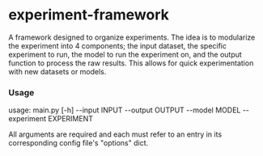 # experiment-framework

A framework designed to organize experiments. The idea is to modularize the experiment into 4 components;
the input dataset, the specific experiment to run, the model to run the experiment on, and the output function to process
the raw results. This allows for quick experimentation with new datasets or models.

### Usage
usage: main.py [-h] --input INPUT --output OUTPUT --model MODEL --experiment
               EXPERIMENT
               
All arguments are required and each must refer to an entry in its corresponding config file's "options" dict.
